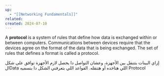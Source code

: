 ```yaml
---
up:
  - "[[Networking Fundamentals]]"
related: 
created: 2024-07-10
---
```


A **protocol** is a system of rules that define how data is exchanged within or between computers. Communications between devices require that the devices agree on the format of the data that is being exchanged. The set of rules that defines a format is called a protocol.

إزاي البينات بتتنقل بين الأجهزة، وعشان التواصل دا يحصل لازم الأجهزة توافق على شكل الData اللي هتاخده أو هتنقله.
القواعد اللي بتعرفني الشكل دا بنسميه Protocol